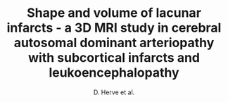 ---
cat: gaia
subcat: architecture
bestof: false
author: D. Herve et al.
title: Shape and volume of lacunar infarcts - a 3D MRI study in cerebral autosomal dominant arteriopathy with subcortical infarcts and leukoencephalopathy
journal: Stroke
year: 2005
type: article
---